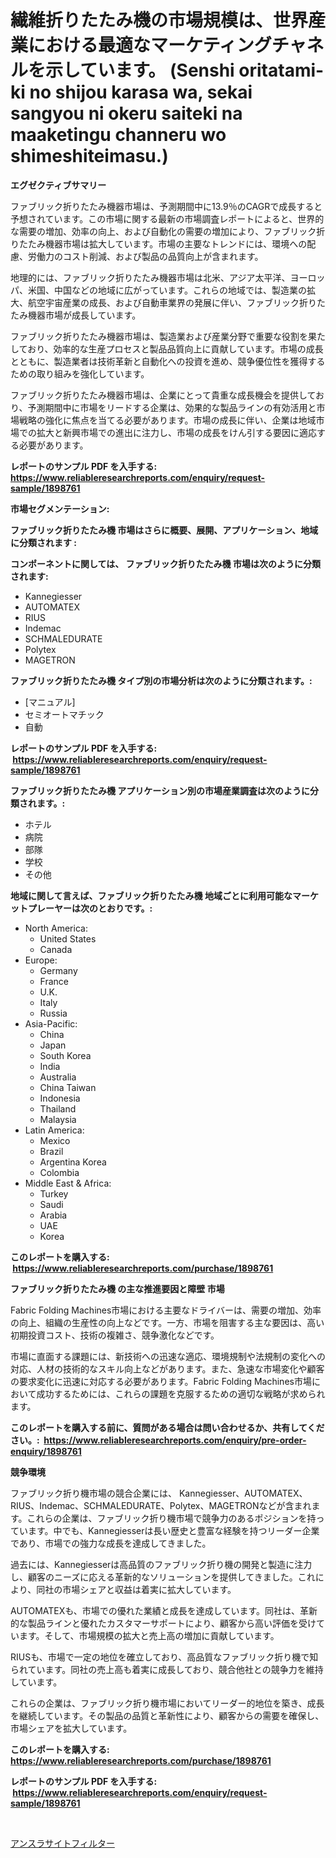 <p><h1>繊維折りたたみ機の市場規模は、世界産業における最適なマーケティングチャネルを示しています。 (Senshi oritatami-ki no shijou karasa wa, sekai sangyou ni okeru saiteki na maaketingu channeru wo shimeshiteimasu.)</h1></p><p><strong>エグゼクティブサマリー</strong></p>
<p><p>ファブリック折りたたみ機器市場は、予測期間中に13.9％のCAGRで成長すると予想されています。この市場に関する最新の市場調査レポートによると、世界的な需要の増加、効率の向上、および自動化の需要の増加により、ファブリック折りたたみ機器市場は拡大しています。市場の主要なトレンドには、環境への配慮、労働力のコスト削減、および製品の品質向上が含まれます。</p><p>地理的には、ファブリック折りたたみ機器市場は北米、アジア太平洋、ヨーロッパ、米国、中国などの地域に広がっています。これらの地域では、製造業の拡大、航空宇宙産業の成長、および自動車業界の発展に伴い、ファブリック折りたたみ機器市場が成長しています。</p><p>ファブリック折りたたみ機器市場は、製造業および産業分野で重要な役割を果たしており、効率的な生産プロセスと製品品質向上に貢献しています。市場の成長とともに、製造業者は技術革新と自動化への投資を進め、競争優位性を獲得するための取り組みを強化しています。</p><p>ファブリック折りたたみ機器市場は、企業にとって貴重な成長機会を提供しており、予測期間中に市場をリードする企業は、効果的な製品ラインの有効活用と市場戦略の強化に焦点を当てる必要があります。市場の成長に伴い、企業は地域市場での拡大と新興市場での進出に注力し、市場の成長をけん引する要因に適応する必要があります。</p></p>
<p><strong>レポートのサンプル PDF を入手する: <a href="https://www.reliableresearchreports.com/enquiry/request-sample/1898761">https://www.reliableresearchreports.com/enquiry/request-sample/1898761</a></strong></p>
<p><strong>市場セグメンテーション:</strong></p>
<p><strong> ファブリック折りたたみ機 市場はさらに概要、展開、アプリケーション、地域に分類されます :</strong></p>
<p><strong>コンポーネントに関しては、 ファブリック折りたたみ機 市場は次のように分類されます: &nbsp;</strong></p>
<p><ul><li>Kannegiesser</li><li>AUTOMATEX</li><li>RIUS</li><li>Indemac</li><li>SCHMALEDURATE</li><li>Polytex</li><li>MAGETRON</li></ul></p>
<p><strong> ファブリック折りたたみ機 タイプ別の市場分析は次のように分類されます。:</strong></p>
<p><ul><li>[マニュアル]</li><li>セミオートマチック</li><li>自動</li></ul></p>
<p><strong>レポートのサンプル PDF を入手する: &nbsp;<a href="https://www.reliableresearchreports.com/enquiry/request-sample/1898761">https://www.reliableresearchreports.com/enquiry/request-sample/1898761</a></strong></p>
<p><strong> ファブリック折りたたみ機 アプリケーション別の市場産業調査は次のように分類されます。:</strong></p>
<p><ul><li>ホテル</li><li>病院</li><li>部隊</li><li>学校</li><li>その他</li></ul></p>
<p><strong>地域に関して言えば、ファブリック折りたたみ機 地域ごとに利用可能なマーケットプレーヤーは次のとおりです。:</strong></p>
<p><ul>
    <li>
        North America:
        <ul>
            <li>United States</li>
            <li>Canada</li>
        </ul>
    </li>
    <li>
        Europe:
        <ul>
            <li>Germany</li>
            <li>France</li>
            <li>U.K.</li>
            <li>Italy</li>
            <li>Russia</li>
        </ul>
    </li>
    <li>
        Asia-Pacific:
        <ul>
            <li>China</li>
            <li>Japan</li>
            <li>South Korea</li>
            <li>India</li>
            <li>Australia</li>
            <li>China Taiwan</li>
            <li>Indonesia</li>
            <li>Thailand</li>
            <li>Malaysia</li>
        </ul>
    </li>
    <li>
        Latin America:
        <ul>
            <li>Mexico</li>
            <li>Brazil</li>
            <li>Argentina Korea</li>
            <li>Colombia</li>
        </ul>
    </li>
    <li>
        Middle East & Africa:
        <ul>
            <li>Turkey</li>
            <li>Saudi</li>
            <li>Arabia</li>
            <li>UAE</li>
            <li>Korea</li>
        </ul>
    </li>
    </ul></p>
<p><strong>このレポートを購入する: &nbsp;<a href="https://www.reliableresearchreports.com/purchase/1898761">https://www.reliableresearchreports.com/purchase/1898761</a></strong></p>
<p><strong>ファブリック折りたたみ機 の主な推進要因と障壁 市場</strong></p>
<p><p>Fabric Folding Machines市場における主要なドライバーは、需要の増加、効率の向上、組織の生産性の向上などです。一方、市場を阻害する主な要因は、高い初期投資コスト、技術の複雑さ、競争激化などです。</p><p>市場に直面する課題には、新技術への迅速な適応、環境規制や法規制の変化への対応、人材の技術的なスキル向上などがあります。また、急速な市場変化や顧客の要求変化に迅速に対応する必要があります。Fabric Folding Machines市場において成功するためには、これらの課題を克服するための適切な戦略が求められます。</p></p>
<p><strong>このレポートを購入する前に、質問がある場合は問い合わせるか、共有してください。:&nbsp; <a href="https://www.reliableresearchreports.com/enquiry/pre-order-enquiry/1898761">https://www.reliableresearchreports.com/enquiry/pre-order-enquiry/1898761</a></strong></p>
<p><strong>競争環境</strong></p>
<p><p>ファブリック折り機市場の競合企業には、 Kannegiesser、AUTOMATEX、RIUS、Indemac、SCHMALEDURATE、Polytex、MAGETRONなどが含まれます。これらの企業は、ファブリック折り機市場で競争力のあるポジションを持っています。中でも、Kannegiesserは長い歴史と豊富な経験を持つリーダー企業であり、市場での強力な成長を達成してきました。</p><p>過去には、Kannegiesserは高品質のファブリック折り機の開発と製造に注力し、顧客のニーズに応える革新的なソリューションを提供してきました。これにより、同社の市場シェアと収益は着実に拡大しています。</p><p>AUTOMATEXも、市場での優れた業績と成長を達成しています。同社は、革新的な製品ラインと優れたカスタマーサポートにより、顧客から高い評価を受けています。そして、市場規模の拡大と売上高の増加に貢献しています。</p><p>RIUSも、市場で一定の地位を確立しており、高品質なファブリック折り機で知られています。同社の売上高も着実に成長しており、競合他社との競争力を維持しています。</p><p>これらの企業は、ファブリック折り機市場においてリーダー的地位を築き、成長を継続しています。その製品の品質と革新性により、顧客からの需要を確保し、市場シェアを拡大しています。</p></p>
<p><strong>このレポートを購入する: &nbsp; <a href="https://www.reliableresearchreports.com/purchase/1898761">https://www.reliableresearchreports.com/purchase/1898761</a></strong></p>
<p><strong>レポートのサンプル PDF を入手する: &nbsp;<a href="https://www.reliableresearchreports.com/enquiry/request-sample/1898761">https://www.reliableresearchreports.com/enquiry/request-sample/1898761</a></strong><strong></strong></p>
<p>&nbsp;</p>
<p><p><a href="https://medium.com/@shawnsmihv6/%E3%82%A2%E3%83%B3%E3%82%B9%E3%83%A9%E3%82%B5%E3%82%A4%E3%83%88%E3%83%95%E3%82%A3%E3%83%AB%E3%82%BF%E3%83%BC%E3%81%AE%E5%B8%82%E5%A0%B4%E3%82%B7%E3%82%A7%E3%82%A2%E3%81%AE%E9%80%B2%E5%8C%96%E3%81%A8%E5%B8%82%E5%A0%B4%E6%88%90%E9%95%B7%E3%83%88%E3%83%AC%E3%83%B3%E3%83%892024%E5%B9%B4%E3%81%8B%E3%82%892031%E5%B9%B4%E3%81%BE%E3%81%A7-b2b0fa998e17">アンスラサイトフィルター</a></p></p>